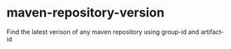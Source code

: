 # maven-repository-version
Find the latest verison of any maven repository using group-id and artifact-id